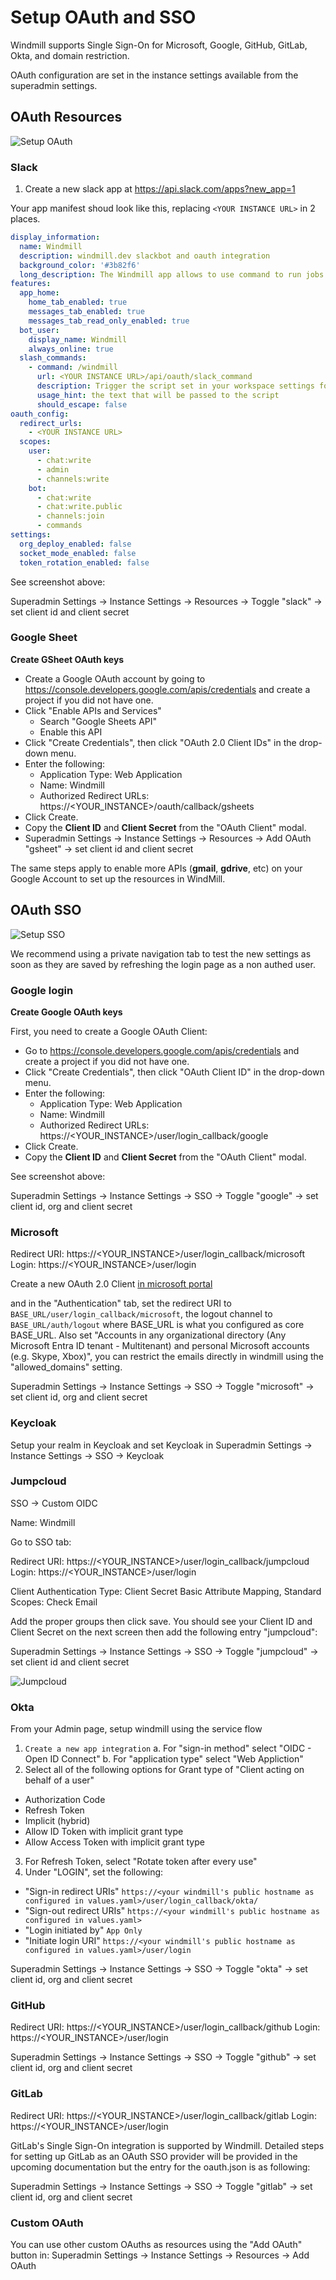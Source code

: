 # Setup OAuth and SSO

Windmill supports Single Sign-On for Microsoft, Google, GitHub, GitLab, Okta, and domain restriction.

OAuth configuration are set in the instance settings available from the superadmin settings.

## OAuth Resources

![Setup OAuth](./setup_oauth.png)

### Slack

1. Create a new slack app at <https://api.slack.com/apps?new_app=1>

Your app manifest shoud look like this, replacing `<YOUR INSTANCE URL>` in 2 places.

```yaml
display_information:
  name: Windmill
  description: windmill.dev slackbot and oauth integration
  background_color: '#3b82f6'
  long_description: The Windmill app allows to use command to run jobs inside Windmill as well as receiving message as the Windmill app. The windmill app pairs a slack workspace with a windmill workspace. It must be installed from within the settings of a windmill workspace.
features:
  app_home:
    home_tab_enabled: true
    messages_tab_enabled: true
    messages_tab_read_only_enabled: true
  bot_user:
    display_name: Windmill
    always_online: true
  slash_commands:
    - command: /windmill
      url: <YOUR INSTANCE URL>/api/oauth/slack_command
      description: Trigger the script set in your workspace settings for slack
      usage_hint: the text that will be passed to the script
      should_escape: false
oauth_config:
  redirect_urls:
    - <YOUR INSTANCE URL>
  scopes:
    user:
      - chat:write
      - admin
      - channels:write
    bot:
      - chat:write
      - chat:write.public
      - channels:join
      - commands
settings:
  org_deploy_enabled: false
  socket_mode_enabled: false
  token_rotation_enabled: false
```

See screenshot above:

Superadmin Settings -> Instance Settings -> Resources -> Toggle "slack" -> set client id and client secret

### Google Sheet

**Create GSheet OAuth keys**

- Create a Google OAuth account by going to https://console.developers.google.com/apis/credentials and create a project if you did not have one.
- Click "Enable APIs and Services"
  - Search "Google Sheets API"
  - Enable this API
- Click "Create Credentials", then click "OAuth 2.0 Client IDs" in the drop-down menu.
- Enter the following:
  - Application Type: Web Application
  - Name: Windmill
  - Authorized Redirect URLs: https://<YOUR_INSTANCE>/oauth/callback/gsheets
- Click Create.
- Copy the **Client ID** and **Client Secret** from the "OAuth Client" modal.
- Superadmin Settings -> Instance Settings -> Resources -> Add OAuth "gsheet" -> set client id and client secret

The same steps apply to enable more APIs (**gmail**, **gdrive**, etc) on your Google Account to set up the resources in WindMill.

## OAuth SSO

![Setup SSO](./setup_sso.png)

We recommend using a private navigation tab to test the new settings as soon as they are saved by refreshing the login page as a non authed user.

### Google login

**Create Google OAuth keys**

First, you need to create a Google OAuth Client:

- Go to https://console.developers.google.com/apis/credentials and create a project if you did not have one.
- Click "Create Credentials", then click "OAuth Client ID" in the drop-down menu.
- Enter the following:
  - Application Type: Web Application
  - Name: Windmill
  - Authorized Redirect URLs: https://<YOUR_INSTANCE>/user/login_callback/google
- Click Create.
- Copy the **Client ID** and **Client Secret** from the "OAuth Client" modal.

See screenshot above:

Superadmin Settings -> Instance Settings -> SSO -> Toggle "google" -> set client id, org and client secret

### Microsoft

Redirect URI: https://<YOUR_INSTANCE>/user/login_callback/microsoft
Login: https://<YOUR_INSTANCE>/user/login

Create a new OAuth 2.0 Client [in microsoft portal](https://portal.azure.com/#blade/Microsoft_AAD_RegisteredApps/ApplicationsListBlade)

and in the "Authentication" tab, set the redirect URI to `BASE_URL/user/login_callback/microsoft`, the logout channel to
`BASE_URL/auth/logout` where BASE_URL is what you configured as core BASE_URL.
Also set "Accounts in any organizational directory (Any Microsoft Entra ID tenant -
Multitenant) and personal Microsoft accounts (e.g. Skype, Xbox)", you can restrict the
emails directly in windmill using the "allowed_domains" setting.

Superadmin Settings -> Instance Settings -> SSO -> Toggle "microsoft" -> set client id, org and client secret

### Keycloak

Setup your realm in Keycloak and set Keycloak in Superadmin Settings -> Instance Settings -> SSO -> Keycloak

### Jumpcloud

SSO -> Custom OIDC

Name: Windmill

Go to SSO tab:

Redirect URI: https://<YOUR_INSTANCE>/user/login_callback/jumpcloud
Login: https://<YOUR_INSTANCE>/user/login

Client Authentication Type: Client Secret Basic
Attribute Mapping, Standard Scopes: Check Email

Add the proper groups then click save. You should see your Client ID and Client Secret on the next screen then add the following entry "jumpcloud":

Superadmin Settings -> Instance Settings -> SSO -> Toggle "jumpcloud" -> set client id and client secret

![Jumpcloud](./jumpcloud.png.webp)

### Okta

From your Admin page, setup windmill using the service flow

1. `Create a new app integration`
   a. For "sign-in method" select "OIDC - Open ID Connect"
   b. For "application type" select "Web Appliction"
2. Select all of the following options for Grant type of "Client acting on behalf of a user"

- Authorization Code
- Refresh Token
- Implicit (hybrid)
- Allow ID Token with implicit grant type
- Allow Access Token with implicit grant type

3. For Refresh Token, select "Rotate token after every use"
4. Under "LOGIN", set the following:

- "Sign-in redirect URIs" `https://<your windmill's public hostname as configured in values.yaml>/user/login_callback/okta/`
- "Sign-out redirect URIs" `https://<your windmill's public hostname as configured in values.yaml>`
- "Login initiated by" `App Only`
- "Initiate login URI" `https://<your windmill's public hostname as configured in values.yaml>/user/login`

Superadmin Settings -> Instance Settings -> SSO -> Toggle "okta" -> set client id, org and client secret

### GitHub

Redirect URI: https://<YOUR_INSTANCE>/user/login_callback/github
Login: https://<YOUR_INSTANCE>/user/login

Superadmin Settings -> Instance Settings -> SSO -> Toggle "github" -> set client id, org and client secret

### GitLab

Redirect URI: https://<YOUR_INSTANCE>/user/login_callback/gitlab
Login: https://<YOUR_INSTANCE>/user/login

GitLab's Single Sign-On integration is supported by Windmill. Detailed steps for setting up GitLab as an OAuth SSO provider will be provided in the upcoming documentation but the entry for the oauth.json is as following:

Superadmin Settings -> Instance Settings -> SSO -> Toggle "gitlab" -> set client id, org and client secret

### Custom OAuth

You can use other custom OAuths as resources using the "Add OAuth" button in: Superadmin Settings -> Instance Settings -> Resources -> Add OAuth

